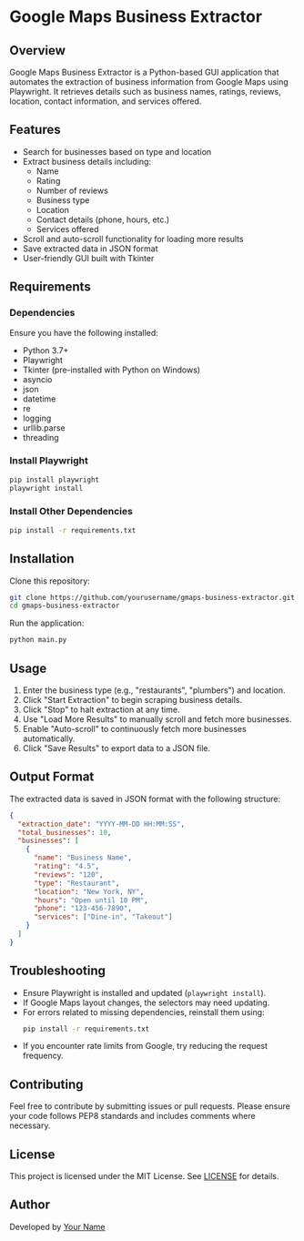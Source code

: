 # Google Maps Business Extractor

## Overview
Google Maps Business Extractor is a Python-based GUI application that automates the extraction of business information from Google Maps using Playwright. It retrieves details such as business names, ratings, reviews, location, contact information, and services offered.

## Features
- Search for businesses based on type and location
- Extract business details including:
  - Name
  - Rating
  - Number of reviews
  - Business type
  - Location
  - Contact details (phone, hours, etc.)
  - Services offered
- Scroll and auto-scroll functionality for loading more results
- Save extracted data in JSON format
- User-friendly GUI built with Tkinter

## Requirements
### Dependencies
Ensure you have the following installed:

- Python 3.7+
- Playwright
- Tkinter (pre-installed with Python on Windows)
- asyncio
- json
- datetime
- re
- logging
- urllib.parse
- threading

### Install Playwright
```sh
pip install playwright
playwright install
```

### Install Other Dependencies
```sh
pip install -r requirements.txt
```

## Installation
Clone this repository:
```sh
git clone https://github.com/yourusername/gmaps-business-extractor.git
cd gmaps-business-extractor
```

Run the application:
```sh
python main.py
```

## Usage
1. Enter the business type (e.g., "restaurants", "plumbers") and location.
2. Click "Start Extraction" to begin scraping business details.
3. Click "Stop" to halt extraction at any time.
4. Use "Load More Results" to manually scroll and fetch more businesses.
5. Enable "Auto-scroll" to continuously fetch more businesses automatically.
6. Click "Save Results" to export data to a JSON file.

## Output Format
The extracted data is saved in JSON format with the following structure:
```json
{
  "extraction_date": "YYYY-MM-DD HH:MM:SS",
  "total_businesses": 10,
  "businesses": [
    {
      "name": "Business Name",
      "rating": "4.5",
      "reviews": "120",
      "type": "Restaurant",
      "location": "New York, NY",
      "hours": "Open until 10 PM",
      "phone": "123-456-7890",
      "services": ["Dine-in", "Takeout"]
    }
  ]
}
```

## Troubleshooting
- Ensure Playwright is installed and updated (`playwright install`).
- If Google Maps layout changes, the selectors may need updating.
- For errors related to missing dependencies, reinstall them using:
  ```sh
  pip install -r requirements.txt
  ```
- If you encounter rate limits from Google, try reducing the request frequency.

## Contributing
Feel free to contribute by submitting issues or pull requests. Please ensure your code follows PEP8 standards and includes comments where necessary.

## License
This project is licensed under the MIT License. See [LICENSE](LICENSE) for details.

## Author
Developed by [Your Name](https://github.com/yourusername)
